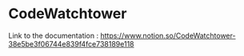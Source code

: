 # CodeWatchtower
Link to the documentation :
https://www.notion.so/CodeWatchtower-38e5be3f06744e839f4fce738189e118
